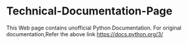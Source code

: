 # Technical-Documentation-Page
This Web page contains unofficial Python Documentation.
For original documentation,Refer the above link
https://docs.python.org/3/
